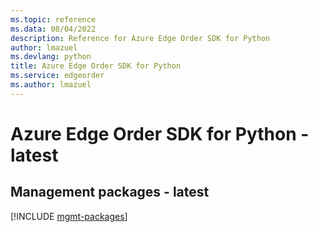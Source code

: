 ```yaml
---
ms.topic: reference
ms.data: 08/04/2022
description: Reference for Azure Edge Order SDK for Python
author: lmazuel
ms.devlang: python
title: Azure Edge Order SDK for Python
ms.service: edgeorder
ms.author: lmazuel
---
```

# Azure Edge Order SDK for Python - latest

## Management packages - latest
[!INCLUDE [mgmt-packages](edge-order-mgmt-index.md)]
